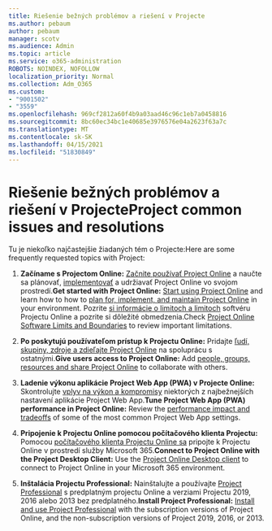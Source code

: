 ```yaml
---
title: Riešenie bežných problémov a riešení v Projecte
ms.author: pebaum
author: pebaum
manager: scotv
ms.audience: Admin
ms.topic: article
ms.service: o365-administration
ROBOTS: NOINDEX, NOFOLLOW
localization_priority: Normal
ms.collection: Adm_O365
ms.custom:
- "9001502"
- "3559"
ms.openlocfilehash: 969cf2812a60f4b9a03aad46c96c1eb7a0458816
ms.sourcegitcommit: 8bc60ec34bc1e40685e3976576e04a2623f63a7c
ms.translationtype: MT
ms.contentlocale: sk-SK
ms.lasthandoff: 04/15/2021
ms.locfileid: "51830849"
---
```

# <a name="project-common-issues-and-resolutions"></a><span data-ttu-id="72813-102">Riešenie bežných problémov a riešení v Projecte</span><span class="sxs-lookup"><span data-stu-id="72813-102">Project common issues and resolutions</span></span>

<span data-ttu-id="72813-103">Tu je niekoľko najčastejšie žiadaných tém o Projecte:</span><span class="sxs-lookup"><span data-stu-id="72813-103">Here are some frequently requested topics with Project:</span></span>

1. <span data-ttu-id="72813-104">**Začíname s Projectom Online:**  [Začnite používať Project Online](https://docs.microsoft.com/ProjectOnline/get-started-with-project-online) a naučte sa plánovať, [implementovať](https://docs.microsoft.com/projectonline/project-online) a udržiavať Project Online vo svojom prostredí.</span><span class="sxs-lookup"><span data-stu-id="72813-104">**Get started with Project Online:**  [Start using Project Online](https://docs.microsoft.com/ProjectOnline/get-started-with-project-online) and learn how to how to [plan for, implement, and maintain Project Online](https://docs.microsoft.com/projectonline/project-online) in your environment.</span></span> <span data-ttu-id="72813-105">Pozrite [si informácie o limitoch a limitoch](https://docs.microsoft.com/ProjectOnline/project-online-software-boundaries-and-limits) softvéru Projectu Online a pozrite si dôležité obmedzenia.</span><span class="sxs-lookup"><span data-stu-id="72813-105">Check [Project Online Software Limits and Boundaries](https://docs.microsoft.com/ProjectOnline/project-online-software-boundaries-and-limits) to review important limitations.</span></span>

2. <span data-ttu-id="72813-106">**Po poskytujú používateľom prístup k Projectu Online:** Pridajte [ľudí, skupiny, zdroje a zdieľajte Project Online](https://docs.microsoft.com/projectonline/step-2-add-people-to-project-online) na spoluprácu s ostatnými.</span><span class="sxs-lookup"><span data-stu-id="72813-106">**Give users access to Project Online:** Add [people, groups, resources and share Project Online](https://docs.microsoft.com/projectonline/step-2-add-people-to-project-online) to collaborate with others.</span></span> 

3. <span data-ttu-id="72813-107">**Ladenie výkonu aplikácie Project Web App (PWA) v Projecte Online:** Skontrolujte [vplyv na výkon a kompromisy](https://docs.microsoft.com/projectonline/tune-project-online-performance) niektorých z najbežnejších nastavení aplikácie Project Web App.</span><span class="sxs-lookup"><span data-stu-id="72813-107">**Tune Project Web App (PWA) performance in Project Online:** Review the [performance impact and tradeoffs](https://docs.microsoft.com/projectonline/tune-project-online-performance) of some of the most common Project Web App settings.</span></span>

4. <span data-ttu-id="72813-108">**Pripojenie k Projectu Online pomocou počítačového klienta Projectu:** Pomocou [počítačového klienta Projectu Online sa](https://docs.microsoft.com/projectonline/connect-to-project-online-with-the-project-online-desktop-client) pripojte k Projectu Online v prostredí služby Microsoft 365.</span><span class="sxs-lookup"><span data-stu-id="72813-108">**Connect to Project Online with the Project Desktop Client:** Use the [Project Online Desktop client](https://docs.microsoft.com/projectonline/connect-to-project-online-with-the-project-online-desktop-client) to connect to Project Online in your Microsoft 365 environment.</span></span> 

5. <span data-ttu-id="72813-109">**Inštalácia Projectu Professional:** Nainštalujte a používajte [Project Professional](https://support.office.com/article/install-project-7059249b-d9fe-4d61-ab96-5c5bf435f281) s predplatným projectu Online a verziami Projectu 2019, 2016 alebo 2013 bez predplatného.</span><span class="sxs-lookup"><span data-stu-id="72813-109">**Install Project Professional:** [Install and use Project Professional](https://support.office.com/article/install-project-7059249b-d9fe-4d61-ab96-5c5bf435f281) with the subscription versions of Project Online, and the non-subscription versions of Project 2019, 2016, or 2013.</span></span>
